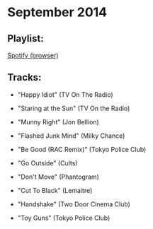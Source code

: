 # September 2014

## Playlist:

[Spotify (browser)](http://open.spotify.com/user/1237892664/playlist/36RQDQ66SG6R0HXoXMvLRg)

## Tracks:

- "Happy Idiot" (TV On The Radio)

- "Staring at the Sun" (TV On the Radio)

- "Munny Right" (Jon Bellion)

- "Flashed Junk Mind" (Milky Chance)

- "Be Good (RAC Remix)" (Tokyo Police Club)

- "Go Outside" (Cults)

- "Don't Move" (Phantogram)

- "Cut To Black" (Lemaitre)

- "Handshake" (Two Door Cinema Club)

- "Toy Guns" (Tokyo Police Club)
